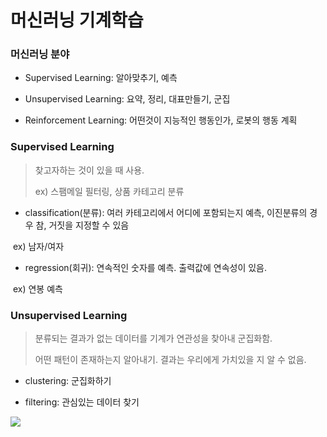 # 머신러닝 기계학습

### 머신러닝 분야

- Supervised Learning: 알아맞추기, 예측

- Unsupervised Learning: 요약, 정리, 대표만들기, 군집

- Reinforcement Learning: 어떤것이 지능적인 행동인가, 로봇의 행동 계획



### Supervised Learning

> 찾고자하는 것이 있을 때 사용.
>
> ex) 스팸메일 필터링, 상품 카테고리 분류

- classification(분류): 여러 카테고리에서 어디에 포함되는지 예측, 이진분류의 경우 참, 거짓을 지정할 수 있음

​	ex) 남자/여자

- regression(회귀): 연속적인 숫자를 예측. 출력값에 연속성이 있음.

​	ex) 연봉 예측



### Unsupervised Learning

> 분류되는 결과가 없는 데이터를 기계가 연관성을 찾아내 군집화함. 
>
> 어떤 패턴이 존재하는지 알아내기. 결과는 우리에게 가치있을 지 알 수 없음.

- clustering: 군집화하기

- filtering: 관심있는 데이터 찾기



![](https://user-images.githubusercontent.com/58925328/72203540-32d61200-34b0-11ea-8135-7e5b4bfcd3c8.PNG)